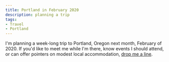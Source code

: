 ```yaml
---
title: Portland in February 2020
description: planning a trip
tags:
- Travel
- Portland
---
```


I'm planning a week-long trip to Portland, Oregon next month, February of 2020.  If you'd like to meet me while I'm there, know events I should attend, or can offer pointers on modest local accommodation, [drop me a line](mailto:kyle@kemitchell.com).
